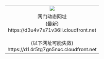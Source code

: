 ﻿<table>
  <tr></tr>
  <tr><td colspan=2 align=center><img src="https://d3u4v7s71v36ll.cloudfront.net/Up/oGate.jpg" /></td></tr>
  <tr><td colspan=2 align=center>网门动态网址<br/>(最新)
<br>https://d3u4v7s71v36ll.cloudfront.net
<br/><br/>(以下网址可能失效)
<br>https://d14r5tg7gn5nxc.cloudfront.net
    </td>
  </tr>
</table>
